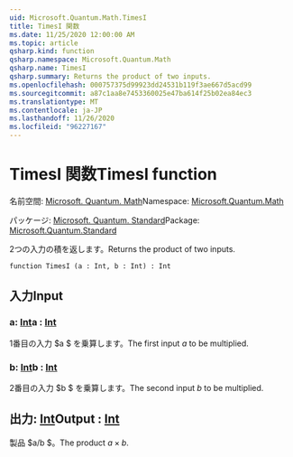 ```yaml
---
uid: Microsoft.Quantum.Math.TimesI
title: TimesI 関数
ms.date: 11/25/2020 12:00:00 AM
ms.topic: article
qsharp.kind: function
qsharp.namespace: Microsoft.Quantum.Math
qsharp.name: TimesI
qsharp.summary: Returns the product of two inputs.
ms.openlocfilehash: 000757375d99923dd24531b119f3ae667d5acd99
ms.sourcegitcommit: a87c1aa8e7453360025e47ba614f25b02ea84ec3
ms.translationtype: MT
ms.contentlocale: ja-JP
ms.lasthandoff: 11/26/2020
ms.locfileid: "96227167"
---
```

# <a name="timesi-function"></a><span data-ttu-id="29db1-102">TimesI 関数</span><span class="sxs-lookup"><span data-stu-id="29db1-102">TimesI function</span></span>

<span data-ttu-id="29db1-103">名前空間: [Microsoft. Quantum. Math](xref:Microsoft.Quantum.Math)</span><span class="sxs-lookup"><span data-stu-id="29db1-103">Namespace: [Microsoft.Quantum.Math](xref:Microsoft.Quantum.Math)</span></span>

<span data-ttu-id="29db1-104">パッケージ: [Microsoft. Quantum. Standard](https://nuget.org/packages/Microsoft.Quantum.Standard)</span><span class="sxs-lookup"><span data-stu-id="29db1-104">Package: [Microsoft.Quantum.Standard](https://nuget.org/packages/Microsoft.Quantum.Standard)</span></span>


<span data-ttu-id="29db1-105">2つの入力の積を返します。</span><span class="sxs-lookup"><span data-stu-id="29db1-105">Returns the product of two inputs.</span></span>

```qsharp
function TimesI (a : Int, b : Int) : Int
```


## <a name="input"></a><span data-ttu-id="29db1-106">入力</span><span class="sxs-lookup"><span data-stu-id="29db1-106">Input</span></span>

### <a name="a--int"></a><span data-ttu-id="29db1-107">a: [Int](xref:microsoft.quantum.lang-ref.int)</span><span class="sxs-lookup"><span data-stu-id="29db1-107">a : [Int](xref:microsoft.quantum.lang-ref.int)</span></span>

<span data-ttu-id="29db1-108">1番目の入力 $a $ を乗算します。</span><span class="sxs-lookup"><span data-stu-id="29db1-108">The first input $a$ to be multiplied.</span></span>


### <a name="b--int"></a><span data-ttu-id="29db1-109">b: [Int](xref:microsoft.quantum.lang-ref.int)</span><span class="sxs-lookup"><span data-stu-id="29db1-109">b : [Int](xref:microsoft.quantum.lang-ref.int)</span></span>

<span data-ttu-id="29db1-110">2番目の入力 $b $ を乗算します。</span><span class="sxs-lookup"><span data-stu-id="29db1-110">The second input $b$ to be multiplied.</span></span>



## <a name="output--int"></a><span data-ttu-id="29db1-111">出力: [Int](xref:microsoft.quantum.lang-ref.int)</span><span class="sxs-lookup"><span data-stu-id="29db1-111">Output : [Int](xref:microsoft.quantum.lang-ref.int)</span></span>

<span data-ttu-id="29db1-112">製品 $a/b $。</span><span class="sxs-lookup"><span data-stu-id="29db1-112">The product $a \times b$.</span></span>